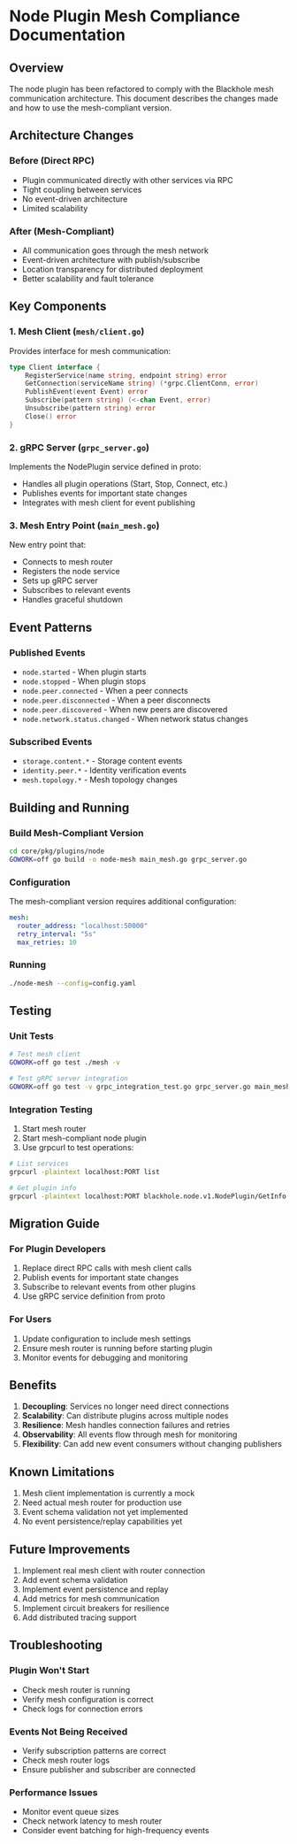 # Node Plugin Mesh Compliance Documentation

## Overview

The node plugin has been refactored to comply with the Blackhole mesh communication architecture. This document describes the changes made and how to use the mesh-compliant version.

## Architecture Changes

### Before (Direct RPC)
- Plugin communicated directly with other services via RPC
- Tight coupling between services
- No event-driven architecture
- Limited scalability

### After (Mesh-Compliant)
- All communication goes through the mesh network
- Event-driven architecture with publish/subscribe
- Location transparency for distributed deployment
- Better scalability and fault tolerance

## Key Components

### 1. Mesh Client (`mesh/client.go`)
Provides interface for mesh communication:
```go
type Client interface {
    RegisterService(name string, endpoint string) error
    GetConnection(serviceName string) (*grpc.ClientConn, error)
    PublishEvent(event Event) error
    Subscribe(pattern string) (<-chan Event, error)
    Unsubscribe(pattern string) error
    Close() error
}
```

### 2. gRPC Server (`grpc_server.go`)
Implements the NodePlugin service defined in proto:
- Handles all plugin operations (Start, Stop, Connect, etc.)
- Publishes events for important state changes
- Integrates with mesh client for event publishing

### 3. Mesh Entry Point (`main_mesh.go`)
New entry point that:
- Connects to mesh router
- Registers the node service
- Sets up gRPC server
- Subscribes to relevant events
- Handles graceful shutdown

## Event Patterns

### Published Events
- `node.started` - When plugin starts
- `node.stopped` - When plugin stops
- `node.peer.connected` - When a peer connects
- `node.peer.disconnected` - When a peer disconnects
- `node.peer.discovered` - When new peers are discovered
- `node.network.status.changed` - When network status changes

### Subscribed Events
- `storage.content.*` - Storage content events
- `identity.peer.*` - Identity verification events
- `mesh.topology.*` - Mesh topology changes

## Building and Running

### Build Mesh-Compliant Version
```bash
cd core/pkg/plugins/node
GOWORK=off go build -o node-mesh main_mesh.go grpc_server.go
```

### Configuration
The mesh-compliant version requires additional configuration:
```yaml
mesh:
  router_address: "localhost:50000"
  retry_interval: "5s"
  max_retries: 10
```

### Running
```bash
./node-mesh --config=config.yaml
```

## Testing

### Unit Tests
```bash
# Test mesh client
GOWORK=off go test ./mesh -v

# Test gRPC server integration
GOWORK=off go test -v grpc_integration_test.go grpc_server.go main_mesh.go
```

### Integration Testing
1. Start mesh router
2. Start mesh-compliant node plugin
3. Use grpcurl to test operations:
```bash
# List services
grpcurl -plaintext localhost:PORT list

# Get plugin info
grpcurl -plaintext localhost:PORT blackhole.node.v1.NodePlugin/GetInfo
```

## Migration Guide

### For Plugin Developers
1. Replace direct RPC calls with mesh client calls
2. Publish events for important state changes
3. Subscribe to relevant events from other plugins
4. Use gRPC service definition from proto

### For Users
1. Update configuration to include mesh settings
2. Ensure mesh router is running before starting plugin
3. Monitor events for debugging and monitoring

## Benefits

1. **Decoupling**: Services no longer need direct connections
2. **Scalability**: Can distribute plugins across multiple nodes
3. **Resilience**: Mesh handles connection failures and retries
4. **Observability**: All events flow through mesh for monitoring
5. **Flexibility**: Can add new event consumers without changing publishers

## Known Limitations

1. Mesh client implementation is currently a mock
2. Need actual mesh router for production use
3. Event schema validation not yet implemented
4. No event persistence/replay capabilities yet

## Future Improvements

1. Implement real mesh client with router connection
2. Add event schema validation
3. Implement event persistence and replay
4. Add metrics for mesh communication
5. Implement circuit breakers for resilience
6. Add distributed tracing support

## Troubleshooting

### Plugin Won't Start
- Check mesh router is running
- Verify mesh configuration is correct
- Check logs for connection errors

### Events Not Being Received
- Verify subscription patterns are correct
- Check mesh router logs
- Ensure publisher and subscriber are connected

### Performance Issues
- Monitor event queue sizes
- Check network latency to mesh router
- Consider event batching for high-frequency events